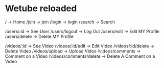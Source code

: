 # Wetube reloaded

/ -> Home
/join -> join
/login -> login
/search -> Search


/users/:id -> See User
/users/logout -> Log Out
/users/edit -> Edit MY Profile
/users/delete -> Delete MY Profile

/videos/:id -> See Video
/videos/:id/edit -> Edit Video
/videos/:id/delete -> Delete Video
/videos/upload -> Upload Video
/videos/comments -> Comment on a Video
/videos/comments/delete -> Delete A Comment on a Video